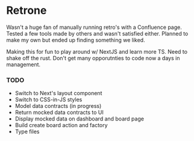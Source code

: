 # Retrone

Wasn't a huge fan of manually running retro's with a Confluence page. Tested a few tools made by others and wasn't satisfied either. Planned to make my own but ended up finding something we liked.

Making this for fun to play around w/ NextJS and learn more TS. Need to shake off the rust. Don't get many opporutnties to code now a days in management.

### TODO

-   Switch to Next's layout component
-   Switch to CSS-in-JS styles
-   Model data contracts (in progress)
-   Return mocked data contracts to UI
-   Display mocked data on dashboard and board page
-   Build create board action and factory
-   Type files
